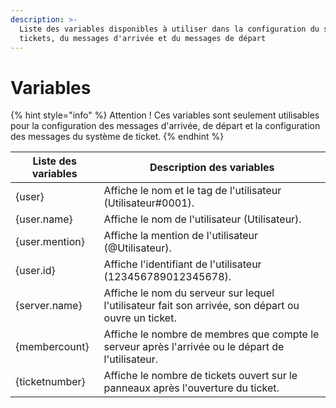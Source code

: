```yaml
---
description: >-
  Liste des variables disponibles à utiliser dans la configuration du système de
  tickets, du messages d'arrivée et du messages de départ
---
```


# Variables

{% hint style="info" %}
Attention ! Ces variables sont seulement utilisables pour la configuration des messages d'arrivée, de départ et la configuration des messages du système de ticket.
{% endhint %}

| Liste des variables | Description des variables                                                                           |
| ------------------- | --------------------------------------------------------------------------------------------------- |
| {user}              | Affiche le nom et le tag de l'utilisateur (Utilisateur#0001).                                       |
| {user.name}         | Affiche le nom de l'utilisateur (Utilisateur).                                                      |
| {user.mention}      | Affiche la mention de l'utilisateur (@Utilisateur).                                                 |
| {user.id}           | Affiche l'identifiant de l'utilisateur (123456789012345678).                                        |
| {server.name}       | Affiche le nom du serveur sur lequel l'utilisateur fait son arrivée, son départ ou ouvre un ticket. |
| {membercount}       | Affiche le nombre de membres que compte le serveur après l'arrivée ou le départ de l'utilisateur.   |
| {ticketnumber}      | Affiche le nombre de tickets ouvert sur le panneaux après l'ouverture du ticket.                    |
